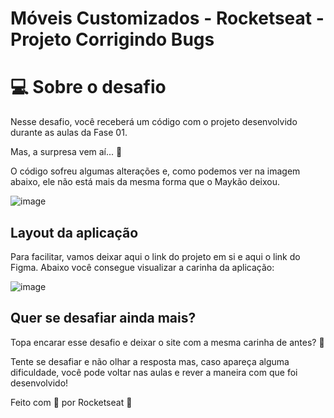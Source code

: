 
# Móveis Customizados - Rocketseat - Projeto Corrigindo Bugs

# 💻 Sobre o desafio

Nesse desafio, você receberá um código com o projeto desenvolvido durante as aulas da Fase 01.

Mas, a surpresa vem aí...  👀  

O código sofreu algumas alterações e, como podemos ver na imagem abaixo, ele não está mais da mesma forma que o Maykão deixou.

![image](https://github.com/izaleite/explorer-projeto-03-corrigindo-bugs/assets/79549424/2365d944-84dd-4de1-b264-aed1295df1a1)

## Layout da aplicação

Para facilitar, vamos deixar aqui o link do projeto em si e aqui o link do Figma. Abaixo você consegue visualizar a carinha da aplicação:

![image](https://github.com/izaleite/explorer-projeto-03-corrigindo-bugs/assets/79549424/c8188a81-cfdc-4a8a-92ca-c98803b5133e)


## Quer se desafiar ainda mais?

Topa encarar esse desafio e deixar o site com a mesma carinha de antes? 💜

Tente se desafiar e não olhar a resposta mas, caso apareça alguma dificuldade, você pode voltar nas aulas e rever a maneira com que foi desenvolvido!

Feito com 💜 por Rocketseat 👋 



